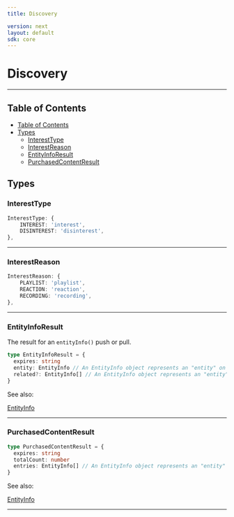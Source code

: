 ```yaml
---
title: Discovery

version: next
layout: default
sdk: core
---
```


# Discovery

---

## Table of Contents

- [Table of Contents](#table-of-contents)
- [Types](#types)
  - [InterestType](#interesttype)
  - [InterestReason](#interestreason)
  - [EntityInfoResult](#entityinforesult)
  - [PurchasedContentResult](#purchasedcontentresult)

## Types

### InterestType

```typescript
InterestType: {
    INTEREST: 'interest',
    DISINTEREST: 'disinterest',
},

```

---

### InterestReason

```typescript
InterestReason: {
    PLAYLIST: 'playlist',
    REACTION: 'reaction',
    RECORDING: 'recording',
},

```

---

### EntityInfoResult

The result for an `entityInfo()` push or pull.

```typescript
type EntityInfoResult = {
  expires: string
  entity: EntityInfo // An EntityInfo object represents an "entity" on the platform. Currently, only entities of type `program` are supported. `programType` must be supplied to identify the program type.
  related?: EntityInfo[] // An EntityInfo object represents an "entity" on the platform. Currently, only entities of type `program` are supported. `programType` must be supplied to identify the program type.
}
```

See also:

[EntityInfo](../Entertainment/schemas/#EntityInfo)

---

### PurchasedContentResult

```typescript
type PurchasedContentResult = {
  expires: string
  totalCount: number
  entries: EntityInfo[] // An EntityInfo object represents an "entity" on the platform. Currently, only entities of type `program` are supported. `programType` must be supplied to identify the program type.
}
```

See also:

[EntityInfo](../Entertainment/schemas/#EntityInfo)

---
